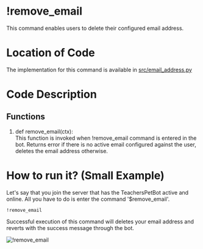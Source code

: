 # !remove_email

This command enables users to delete their configured email address.

# Location of Code

The implementation for this command is available in [src/email_address.py](https://github.com/chandur626/TeachersPetBot/blob/8813e476d85caaffe034434daecf6461f353a792/src/email_address.py#L80)

# Code Description

## Functions

1. def remove_email(ctx): <br>
   This function is invoked when !remove_email command is entered in the bot. Returns error if there is no active email configured against the user, deletes the email address otherwise.

# How to run it? (Small Example)

Let's say that you join the server that has the TeachersPetBot active and online. All you have to do is
enter the command '$remove_email'.

```
!remove_email
```

Successful execution of this command will deletes your email address and reverts with the success message through the bot.

![!remove_email](https://github.com/chandur626/TeachersPetBot/blob/main/data/media/email_address.gif)
